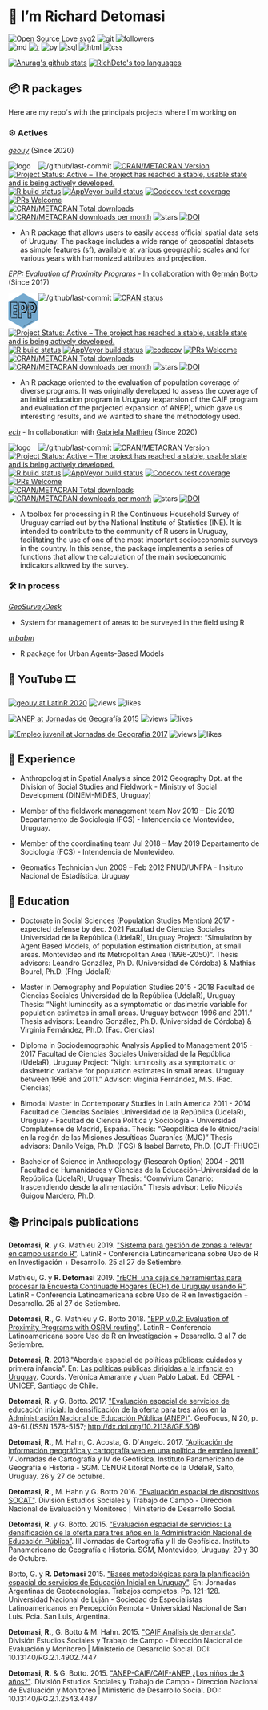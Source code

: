 # 👋 I’m Richard Detomasi 

[![Open Source Love svg2](https://badges.frapsoft.com/os/v2/open-source.svg?v=103)](https://github.com/ellerbrock/open-source-badges/) 
[![git](https://img.shields.io/badge/--F05032?logo=git&logoColor=ffffff)](http://git-scm.com/) 
![followers](https://img.shields.io/github/followers/RichDeto.svg?style=social&label=Followers&maxAge=2592000) <br>
![md](https://img.shields.io/badge/Markdown-000000?style=for-the-badge&logo=markdown&logoColor=white)
[![r](https://img.shields.io/badge/R-276DC3?style=for-the-badge&logo=r&logoColor=white)](https://www.rstudio.com/)
![py](https://img.shields.io/badge/Python-14354C?style=for-the-badge&logo=python&logoColor=white)
![sql](https://img.shields.io/badge/PostgreSQL-316192?style=for-the-badge&logo=postgresql&logoColor=white)
![html](https://img.shields.io/badge/HTML5-E34F26?style=for-the-badge&logo=html5&logoColor=white)
![css](https://img.shields.io/badge/CSS3-1572B6?style=for-the-badge&logo=css3&logoColor=white)

[![Anurag's github stats](https://github-readme-stats.vercel.app/api?username=RichDeto&theme=blue-orange)](https://github.com/anuraghazra/github-readme-stats) 
[![RichDeto's top languages](https://github-readme-stats.vercel.app/api/top-langs/?username=RichDeto&theme=blue-orange&layout=compact)](https://github.com/anuraghazra/github-readme-stats)

## 📦 R packages

Here are my repo´s with the principals projects where I´m working on

### ⚙ Actives

[*geouy*](https://github.com/RichDeto/geouy)  (Since 2020) 

<img align="left" src="https://github.com/RichDeto/geouy/blob/ec319cf6e9a2972e4215ad415b28aeb763b21c70/man/figures/geouy_logo_b.png" alt="logo" width="60">

![/github/last-commit](https://img.shields.io/github/last-commit/RichDeto/geouy)
[![CRAN/METACRAN Version](https://www.r-pkg.org/badges/version/geouy)](https://CRAN.R-project.org/package=geouy)
[![Project Status: Active – The project has reached a stable, usable state and is being actively developed.](https://www.repostatus.org/badges/latest/active.svg)](https://www.repostatus.org/#active)
[![R build status](https://github.com/RichDeto/geouy/workflows/R-CMD-check/badge.svg)](https://github.com/RichDeto/geouy/actions)
[![AppVeyor build status](https://ci.appveyor.com/api/projects/status/github/RichDeto/geouy?branch=master&svg=true)](https://ci.appveyor.com/project/RichDeto/geouy)
[![Codecov test coverage](https://codecov.io/gh/RichDeto/geouy/branch/master/graph/badge.svg)](https://codecov.io/gh/RichDeto/geouy?branch=master) 
[![PRs Welcome](https://img.shields.io/badge/PRs-welcome-brightgreen.svg?style=flat-square)](http://makeapullrequest.com) <br>
[![CRAN/METACRAN Total downloads](https://cranlogs.r-pkg.org/badges/grand-total/geouy?color=blue)](https://CRAN.R-project.org/package=geouy) 
[![CRAN/METACRAN downloads per month](https://cranlogs.r-pkg.org/badges/geouy?color=blue)](https://CRAN.R-project.org/package=geouy)
![stars](https://img.shields.io/github/stars/RichDeto/geouy.svg)
[![DOI](https://zenodo.org/badge/229800365.svg)](https://zenodo.org/badge/latestdoi/229800365)

- An R package that allows users to easily access official spatial data sets of Uruguay. The package includes a wide range of geospatial datasets as simple features (sf), available at various geographic scales and for various years with harmonized attributes and projection.

[*EPP: Evaluation of Proximity Programs*](https://github.com/RichDeto/EPP/) - In collaboration with [Germán Botto](https://www.researchgate.net/profile/German_Botto)  (Since 2017)

<img align="left" src="https://github.com/RichDeto/EPP/blob/a2edb809dcb506532d45ae05fe1f3c1249d312fd/man/figures/epp_logo.png" alt="logo" width="60"> 

<!-- badges: start -->
  ![/github/last-commit](https://img.shields.io/github/last-commit/RichDeto/EPP)
  [![CRAN status](https://www.r-pkg.org/badges/version/EPP)](https://CRAN.R-project.org/package=EPP)
  [![Project Status: Active – The project has reached a stable, usable state and is being actively developed.](https://www.repostatus.org/badges/latest/active.svg)](https://www.repostatus.org/#active)
  [![R build status](https://github.com/RichDeto/EPP/workflows/R-CMD-check/badge.svg)](https://github.com/RichDeto/EPP/actions)
  [![AppVeyor build status](https://ci.appveyor.com/api/projects/status/github/RichDeto/EPP?branch=master&svg=true)](https://ci.appveyor.com/project/RichDeto/EPP)
  [![codecov](https://codecov.io/gh/RichDeto/EPP/branch/master/graph/badge.svg)](https://codecov.io/gh/RichDeto/EPP) 
  [![PRs Welcome](https://img.shields.io/badge/PRs-welcome-brightgreen.svg?style=flat-square)](http://makeapullrequest.com) <br>
  [![CRAN/METACRAN Total downloads](http://cranlogs.r-pkg.org/badges/grand-total/EPP?color=blue)](https://CRAN.R-project.org/package=EPP) 
  [![CRAN/METACRAN downloads per month](http://cranlogs.r-pkg.org/badges/EPP?color=blue)](https://CRAN.R-project.org/package=EPP)
  ![stars](https://img.shields.io/github/stars/RichDeto/EPP.svg)
  [![DOI](https://zenodo.org/badge/DOI/10.5281/zenodo.5138170.svg)](https://doi.org/10.5281/zenodo.5138170)

- An R package oriented to the evaluation of population coverage of diverse programs. It was originally developed to assess the coverage of an initial education program in Uruguay (expansion of the CAIF program and evaluation of the projected expansion of ANEP), which gave us interesting results, and we wanted to share the methodology used.

[*ech*](https://github.com/calcita/ech) - In collaboration with [Gabriela Mathieu](https://github.com/calcita)  (Since 2020)

<img align="left" src="https://github.com/calcita/ech/blob/c9c52c222edb424d9c958cef3875d5836009bfd7/man/figures/ech_logo.png" alt="logo" width="60">

<!-- badges: start -->
![/github/last-commit](https://img.shields.io/github/last-commit/calcita/ech)
[![CRAN/METACRAN Version](https://www.r-pkg.org/badges/version/ech)](https://CRAN.R-project.org/package=ech)
[![Project Status: Active – The project has reached a stable, usable state and is being actively developed.](https://www.repostatus.org/badges/latest/active.svg)](https://www.repostatus.org/#active)
[![R build status](https://github.com/calcita/ech//workflows/R-CMD-check/badge.svg)](https://github.com/calcita/ech//actions)
[![AppVeyor build status](https://ci.appveyor.com/api/projects/status/github/calcita/ech?branch=master&svg=true)](https://ci.appveyor.com/project/calcita/ech)
[![Codecov test coverage](https://codecov.io/gh/calcita/ech/branch/master/graph/badge.svg)](https://codecov.io/gh/calcita/ech?branch=master) 
[![PRs Welcome](https://img.shields.io/badge/PRs-welcome-brightgreen.svg?style=flat-square)](http://makeapullrequest.com) <br>
[![CRAN/METACRAN Total downloads](http://cranlogs.r-pkg.org/badges/grand-total/ech?color=blue)](https://CRAN.R-project.org/package=ech)
[![CRAN/METACRAN downloads per month](http://cranlogs.r-pkg.org/badges/ech?color=blue)](https://CRAN.R-project.org/package=ech)
![stars](https://img.shields.io/github/stars/calcita/ech.svg)
[![DOI](https://zenodo.org/badge/224897952.svg)](https://zenodo.org/badge/latestdoi/224897952)
<!-- badges: end -->


- A toolbox for processing in R the Continuous Household Survey of Uruguay carried out by the National Institute of Statistics (INE). It is intended to contribute to the community of R users in Uruguay, facilitating the use of one of the most important socioeconomic surveys in the country. In this sense, the package implements a series of functions that allow the calculation of the main socioeconomic indicators allowed by the survey.

### 🛠 In process

[*GeoSurveyDesk*](https://github.com/RichDeto/GeoSurveyDesk/)

- System for management of areas to be surveyed in the field using R

[*urbabm*](https://github.com/RichDeto/urbabm/)

- R package for Urban Agents-Based Models

## 🎥 YouTube 🎞️

[![geouy at LatinR 2020](http://img.youtube.com/vi/VegUiSLcWBU/0.jpg)](http://www.youtube.com/watch?v=VegUiSLcWBU) 
![views](https://img.shields.io/youtube/views/VegUiSLcWBU)
![likes](https://img.shields.io/youtube/likes/VegUiSLcWBU?withDislikes)

[![ANEP at Jornadas de Geografía 2015](http://img.youtube.com/vi/bP4P2a7kL10/0.jpg)](http://www.youtube.com/watch?v=bP4P2a7kL10)
![views](https://img.shields.io/youtube/views/bP4P2a7kL10)
![likes](https://img.shields.io/youtube/likes/bP4P2a7kL10?withDislikes)

[![Empleo juvenil at Jornadas de Geografía 2017](http://img.youtube.com/vi/dnF3crsV-XQ/0.jpg)](http://www.youtube.com/watch?v=dnF3crsV-XQ)
![views](https://img.shields.io/youtube/views/dnF3crsV-XQ)
![likes](https://img.shields.io/youtube/likes/dnF3crsV-XQ?withDislikes)

## 🔭 Experience

- Anthropologist in Spatial Analysis since 2012 Geography Dpt. at the Division of Social Studies and Fieldwork - Ministry of Social Development (DINEM-MIDES, Uruguay)

- Member of the fieldwork management team Nov 2019 – Dic 2019 Departamento de Sociología (FCS) - Intendencia de Montevideo, Uruguay.

- Member of the coordinating team Jul 2018 – May 2019 Departamento de Sociología (FCS) - Intendencia de Montevideo.

- Geomatics Technician Jun 2009 – Feb 2012 PNUD/UNFPA - Insituto Nacional de Estadística, Uruguay

## 🧮 Education

- Doctorate in Social Sciences (Population Studies Mention) 2017 - expected defense by dec. 2021 Facultad de Ciencias Sociales Universidad de la República (UdelaR), Uruguay Project: “Simulation by Agent Based Models, of population estimation distribution, at small areas. Montevideo and its Metropolitan Area (1996-2050)”. Thesis advisors: Leandro González, Ph.D. (Universidad de Córdoba) & Mathias Bourel, Ph.D. (FIng-UdelaR)

- Master in Demography and Population Studies 2015 - 2018
Facultad de Ciencias Sociales Universidad de la República (UdelaR), Uruguay Thesis: “Night luminosity as a symptomatic or dasimetric variable for population estimates in small areas. Uruguay between 1996 and 2011.” Thesis advisors: Leandro González, Ph.D. (Universidad de Córdoba) & Virginia Fernández, Ph.D. (Fac. Ciencias)

- Diploma in Sociodemographic Analysis Applied to Management 2015 - 2017 Facultad de Ciencias Sociales Universidad de la República (UdelaR), Uruguay Project: “Night luminosity as a symptomatic or dasimetric variable for population estimates in small areas. Uruguay between 1996 and 2011.” Advisor: Virginia Fernández, M.S. (Fac. Ciencias)

- Bimodal Master in Contemporary Studies in Latin America 2011 - 2014 Facultad de Ciencias Sociales Universidad de la República (UdelaR), Uruguay - Facultad de Ciencia Política y Sociología - Universidad Complutense de Madrid, España. Thesis: “Geopolítica de lo étnico/racial en la región de las Misiones Jesuíticas Guaraníes (MJG)” Thesis advisors: Danilo Veiga, Ph.D. (FCS) & Isabel Barreto, Ph.D. (CUT-FHUCE)

- Bachelor of Science in Anthropology (Research Option) 2004 - 2011 Facultad de Humanidades y Ciencias de la Educación–Universidad de la República (UdelaR), Uruguay Thesis: “Comvivium Canario: trascendiendo desde la alimentación.” Thesis advisor: Lelio Nicolás Guigou Mardero, Ph.D.


## 📚 Principals publications 

**Detomasi, R.** y G. Mathieu 2019. ["Sistema para gestión de zonas a relevar en campo usando R"](https://github.com/LatinR/presentaciones-LatinR2019/blob/master/presentaciones/LatinR2019_paper_70.pdf). LatinR - Conferencia Latinoamericana sobre Uso de R en Investigación + Desarrollo. 25 al 27 de Setiembre. 

Mathieu, G. y **R. Detomasi** 2019. ["rECH: una caja de herramientas para procesar la Encuesta Continuade Hogares (ECH) de Uruguay usando R"](https://github.com/LatinR/presentaciones-LatinR2019/blob/master/presentaciones/LatinR2019_paper_71.pdf). LatinR - Conferencia Latinoamericana sobre Uso de R en Investigación + Desarrollo. 25 al 27 de Setiembre.

**Detomasi, R.**, G. Mathieu y G. Botto 2018. ["EPP v.0.2: Evaluation of Proximity Programs with OSRM routing"](http://47jaiio.sadio.org.ar/sites/default/files/LatinR_10.pdf). LatinR - Conferencia Latinoamericana sobre Uso de R en Investigación + Desarrollo. 3 al 7 de Setiembre. 

**Detomasi, R.** 2018."Abordaje espacial de políticas públicas: cuidados y primera infancia”. En: [Las políticas públicas dirigidas a la infancia en Uruguay](https://www.google.com/url?sa=t&rct=j&q=&esrc=s&source=web&cd=2&cad=rja&uact=8&ved=2ahUKEwiu_uH64vHjAhXsJ7kGHRHOCo4QFjABegQIABAC&url=https%3A%2F%2Frepositorio.cepal.org%2Fbitstream%2Fhandle%2F11362%2F44155%2F1%2FS1800463_es.pdf&usg=AOvVaw3EPJkSZSWIDsQ-dpwcHuUO). Coords. Verónica Amarante  y Juan Pablo Labat. Ed. CEPAL - UNICEF, Santiago de Chile.

**Detomasi, R.** y G. Botto. 2017. ["Evaluación espacial de servicios de educación inicial: la densificación de la oferta para tres años en la Administración Nacional de Educación Pública (ANEP)"](http://www.geofocus.org/index.php/geofocus/article/view/508). GeoFocus, N 20, p. 49-61.(ISSN 1578-5157; http://dx.doi.org/10.21138/GF.508)

**Detomasi, R.**, M. Hahn, C. Acosta, G. D´Angelo. 2017. [“Aplicación de información geográfica y cartografía web en una política de empleo juvenil”](https://www.youtube.com/watch?v=dnF3crsV-XQ). V Jornadas de Cartografía y IV de Geofísica. Instituto Panamericano de Geografía e Historia - SGM. CENUR Litoral Norte de la UdelaR, Salto, Uruguay. 26 y 27 de octubre.

**Detomasi, R.**, M. Hahn y G. Botto 2016. ["Evaluación espacial de dispositivos SOCAT"](http://www.google.com/url?q=http%3A%2F%2Fdinem.mides.gub.uy%2Finnovaportal%2Ffile%2F62265%2F1%2Fevaluacion_espacial_de_dispositivos_socat.pdf&sa=D&sntz=1&usg=AFQjCNHiHFiY8F2kQCNcaW9b0EAZRMsrfQ). División Estudios Sociales y Trabajo de Campo - Dirección Nacional de Evaluación y Monitoreo | Ministerio de Desarrollo Social.

**Detomasi, R.** y G. Botto. 2015. [“Evaluación espacial de servicios: La densificación de la oferta para tres años en la Administración Nacional de Educación Pública”](https://www.youtube.com/watch?v=bP4P2a7kL10&list=PL0lWdUzH1NpZuDM25zoAG7c0aSjMW36rA&index=2&t=0s). III Jornadas de Cartografía y II  de Geofísica. Instituto Panamericano de Geografía e Historia. SGM, Montevideo, Uruguay. 29 y 30 de Octubre.

Botto, G. y **R. Detomasi** 2015. ["Bases metodológicas para la planificación espacial de servicios de Educación Inicial en Uruguay"](https://www.researchgate.net/profile/German_Botto/publication/280939360_BASES_METODOLOGICAS_PARA_LA_PLANIFICACION_ESPACIAL_DE_SERVICIOS_DE_EDUCACION_INICIAL_EN_URUGUAY/links/56017e6808ae42bbd5412665/BASES-METODOLOGICAS-PARA-LA-PLANIFICACION-ESPACIAL-DE-SERVICIOS-DE-EDUCACION-INICIAL-EN-URUGUAY.pdf). En: Jornadas Argentinas de Geotecnologías. Trabajos completos. Pp. 121-128. Universidad Nacional de Luján - Sociedad de Especialistas Latinoamericanos en Percepción Remota - Universidad Nacional de San Luis. Pcia. San Luis, Argentina. 

**Detomasi, R.**, G. Botto & M. Hahn. 2015. ["CAIF Análisis de demanda"](http://dinem.mides.gub.uy/innovaportal/file/61792/1/caif.-analisis-de-demanda.-2015.pdf). División Estudios Sociales y Trabajo de Campo - Dirección Nacional de Evaluación y Monitoreo | Ministerio de Desarrollo Social. DOI: 10.13140/RG.2.1.4902.7447 

**Detomasi, R.** & G. Botto. 2015. ["ANEP-CAIF/CAIF-ANEP ¿Los niños de 3 años?"](http://dinem.mides.gub.uy/innovaportal/file/61793/1/anep-caifcaif-anep-los-ninos-de-3-anos.-2015.pdf). División Estudios Sociales y Trabajo de Campo - Dirección Nacional de Evaluación y Monitoreo | Ministerio de Desarrollo Social. DOI: 10.13140/RG.2.1.2543.4487 





<!--
**RichDeto/RichDeto** is a ✨ _special_ ✨ repository because its `README.md` (this file) appears on your GitHub profile.

Here are some ideas to get you started:

- 🔭 I’m currently working on ...
- 🌱 I’m currently learning ...
- 👯 I’m looking to collaborate on ...
- 🤔 I’m looking for help with ...
- 💬 Ask me about ...
- 📫 How to reach me: ...
- 😄 Pronouns: ...
- ⚡ Fun fact: ...
-->
